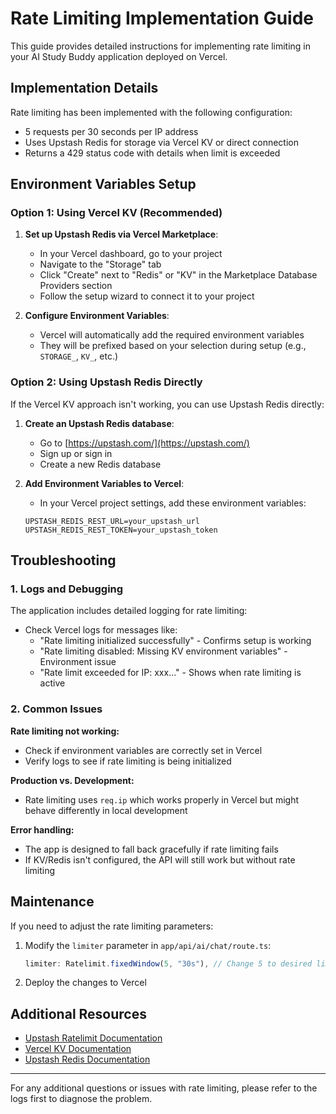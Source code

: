 # Rate Limiting Implementation Guide

This guide provides detailed instructions for implementing rate limiting in your AI Study Buddy application deployed on Vercel.

## Implementation Details

Rate limiting has been implemented with the following configuration:
- 5 requests per 30 seconds per IP address
- Uses Upstash Redis for storage via Vercel KV or direct connection
- Returns a 429 status code with details when limit is exceeded

## Environment Variables Setup

### Option 1: Using Vercel KV (Recommended)

1. **Set up Upstash Redis via Vercel Marketplace**:
   - In your Vercel dashboard, go to your project
   - Navigate to the "Storage" tab
   - Click "Create" next to "Redis" or "KV" in the Marketplace Database Providers section
   - Follow the setup wizard to connect it to your project

2. **Configure Environment Variables**:
   - Vercel will automatically add the required environment variables
   - They will be prefixed based on your selection during setup (e.g., `STORAGE_`, `KV_`, etc.)

### Option 2: Using Upstash Redis Directly

If the Vercel KV approach isn't working, you can use Upstash Redis directly:

1. **Create an Upstash Redis database**:
   - Go to [https://upstash.com/](https://upstash.com/)
   - Sign up or sign in
   - Create a new Redis database

2. **Add Environment Variables to Vercel**:
   - In your Vercel project settings, add these environment variables:
   ```
   UPSTASH_REDIS_REST_URL=your_upstash_url
   UPSTASH_REDIS_REST_TOKEN=your_upstash_token
   ```

## Troubleshooting

### 1. Logs and Debugging

The application includes detailed logging for rate limiting:

- Check Vercel logs for messages like:
  - "Rate limiting initialized successfully" - Confirms setup is working
  - "Rate limiting disabled: Missing KV environment variables" - Environment issue
  - "Rate limit exceeded for IP: xxx..." - Shows when rate limiting is active

### 2. Common Issues

**Rate limiting not working:**
- Check if environment variables are correctly set in Vercel
- Verify logs to see if rate limiting is being initialized

**Production vs. Development:**
- Rate limiting uses `req.ip` which works properly in Vercel but might behave differently in local development

**Error handling:**
- The app is designed to fall back gracefully if rate limiting fails
- If KV/Redis isn't configured, the API will still work but without rate limiting

## Maintenance

If you need to adjust the rate limiting parameters:

1. Modify the `limiter` parameter in `app/api/ai/chat/route.ts`:
   ```typescript
   limiter: Ratelimit.fixedWindow(5, "30s"), // Change 5 to desired limit, "30s" to desired window
   ```

2. Deploy the changes to Vercel

## Additional Resources

- [Upstash Ratelimit Documentation](https://github.com/upstash/ratelimit)
- [Vercel KV Documentation](https://vercel.com/docs/storage/vercel-kv)
- [Upstash Redis Documentation](https://docs.upstash.com/redis)

---

For any additional questions or issues with rate limiting, please refer to the logs first to diagnose the problem. 